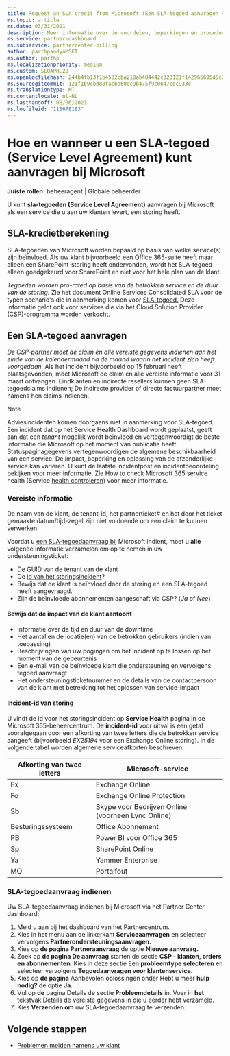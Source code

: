 ```yaml
---
title: Request an SLA credit from Microsoft (Een SLA-tegoed aanvragen van Microsoft)
ms.topic: article
ms.date: 03/31/2021
description: Meer informatie over de voordelen, beperkingen en procedures voor het aanvragen van een SLA-tegoed (Service Level Agreement) bij Microsoft als uw klanten een servicestoring ervaren.
ms.service: partner-dashboard
ms.subservice: partnercenter-billing
author: parthpandyaMSFT
ms.author: parthp
ms.localizationpriority: medium
ms.custom: SEOAPR.20
ms.openlocfilehash: 244b4fb13f1b4532cba218ab404442c323121f142966695d5c220a18300bc0fc
ms.sourcegitcommit: 121f1b9cbd88faeba60dc9b475f9c0647cdc933c
ms.translationtype: MT
ms.contentlocale: nl-NL
ms.lasthandoff: 08/06/2021
ms.locfileid: "115678183"
---
```

# <a name="how-and-when-to-request-a-service-level-agreement-sla-credit-from-microsoft"></a>Hoe en wanneer u een SLA-tegoed (Service Level Agreement) kunt aanvragen bij Microsoft

**Juiste rollen:** beheeragent | Globale beheerder

U kunt **sla-tegoeden (Service Level Agreement)** aanvragen bij Microsoft als een service die u aan uw klanten levert, een storing heeft.

## <a name="sla-credit-calculation"></a>SLA-kredietberekening

SLA-tegoeden van Microsoft worden bepaald op basis van welke service(s) zijn beïnvloed. Als uw klant bijvoorbeeld een Office 365-suite heeft maar alleen een SharePoint-storing heeft ondervonden, wordt het SLA-tegoed alleen goedgekeurd voor SharePoint en niet voor het hele plan van de klant.

*Tegoeden worden pro-rated op basis van de betrokken service en de duur van de storing.* Zie het document Online Services Consolidated SLA voor de typen scenario's die in aanmerking komen voor [SLA-tegoed.](http://www.microsoftvolumelicensing.com/DocumentSearch.aspx?Mode=3&DocumentTypeId=37) Deze informatie geldt ook voor services die via het Cloud Solution Provider (CSP)-programma worden verkocht.


## <a name="request-an-sla-credit"></a>Een SLA-tegoed aanvragen

*De CSP-partner moet de claim en alle vereiste gegevens indienen aan het einde van de kalendermaand na de maand waarin het incident zich heeft voorgedaan.* Als het incident bijvoorbeeld op 15 februari heeft plaatsgevonden, moet Microsoft de claim en alle vereiste informatie voor 31 maart ontvangen. Eindklanten en indirecte resellers kunnen geen SLA-tegoedclaims indienen; De indirecte provider of directe factuurpartner moet namens hen claims indienen.

> [!NOTE]
> Adviesincidenten komen doorgaans niet in aanmerking voor SLA-tegoed. Een incident dat op het Service Health Dashboard wordt geplaatst, geeft aan dat een *tenant* mogelijk wordt beïnvloed en vertegenwoordigt de beste informatie die Microsoft op het moment van publicatie heeft. Statuspaginagegevens vertegenwoordigen de algemene beschikbaarheid van een service. De impact, beperking en oplossing van de afzonderlijke service kan variëren. U kunt de laatste incidentpost en incidentbeoordeling bekijken voor meer informatie. Zie How to check Microsoft 365 service health (Service [health controleren)](/microsoft-365/enterprise/view-service-health#incidents-and-advisories) voor meer informatie.

### <a name="required-information"></a>Vereiste informatie

De naam van de klant, de tenant-id, het partnerticket# en het door het ticket gemaakte datum/tijd-zegel zijn niet voldoende om een claim te kunnen verwerken.

Voordat u [een SLA-tegoedaanvraag bij](#submit-sla-credit-request) Microsoft indient, moet u **alle** volgende informatie verzamelen om op te nemen in uw ondersteuningsticket:

- De GUID van de tenant van de klant
- De [id van het storingsincident](#outage-incident-identifier)?
- Bewijs dat de klant is beïnvloed door de storing en een SLA-tegoed heeft aangevraagd.
- Zijn de beïnvloede abonnementen aangeschaft via CSP? (*Ja* of *Nee*)

#### <a name="evidence-that-proves-customer-impact"></a>Bewijs dat de impact van de klant aantoont

- Informatie over de tijd en duur van de downtime
- Het aantal en de locatie(en) van de betrokken gebruikers (indien van toepassing)
- Beschrijvingen van uw pogingen om het incident op te lossen op het moment van de gebeurtenis
- Een e-mail van de beïnvloede klant die ondersteuning en vervolgens tegoed aanvraagt
- Het ondersteuningsticketnummer en de details van de contactpersoon van de klant met betrekking tot het oplossen van service-impact


#### <a name="outage-incident-identifier"></a>Incident-id van storing

U vindt de id voor het storingsincident op **Service Health** pagina in de Microsoft 365-beheercentrum. De **incident-id** voor uitval is een getal voorafgegaan door een afkorting van twee letters die de betrokken service aangeeft (bijvoorbeeld *EX25194* voor een Exchange Online storing). In de volgende tabel worden algemene serviceafkorten beschreven:

| Afkorting van twee letters | Microsoft-service |
| ----------------------- | ----------------- |
| Ex | Exchange Online |
| Fo | Exchange Online Protection |
| Sb | Skype voor Bedrijven Online (voorheen Lync Online) |
| Besturingssysteem | Office Abonnement |
| PB | Power BI voor Office 365 |
| Sp | SharePoint Online |
| Ya | Yammer Enterprise |
| MO | Portalfout |

### <a name="submit-sla-credit-request"></a>SLA-tegoedaanvraag indienen

Uw SLA-tegoedaanvraag indienen bij Microsoft via het Partner Center dashboard:

1. Meld u aan bij het dashboard van het Partnercentrum.
2. Kies in het menu aan de linkerkant **Serviceaanvragen** en selecteer vervolgens **Partnerondersteuningsaanvragen.**
3. Kies op **de pagina Partneraanvraag** de optie **Nieuwe aanvraag.**
4. Zoek op **de pagina De aanvraag** starten de sectie **CSP - klanten, orders en abonnementen**. Kies in deze sectie Een **probleemtype selecteren** en selecteer vervolgens **Tegoedaanvragen voor klantenservice.**
5. Kies op **de pagina** Aanbevolen oplossingen onder Hebt u meer **hulp nodig?** de optie **Ja.**
6. Vul op **de** pagina Details de sectie **Probleemdetails** in. Voer in **het** tekstvak Details de vereiste gegevens [in die](#required-information) u eerder hebt verzameld.
7. Kies **Verzenden om** uw SLA-tegoedaanvraag te verzenden.

## <a name="next-steps"></a>Volgende stappen

- [Problemen melden namens uw klant](report-problems-on-behalf-of-a-customer.md)
